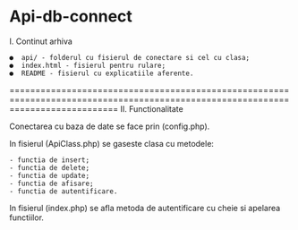 # Api-db-connect


I. Continut arhiva

	●  api/ - folderul cu fisierul de conectare si cel cu clasa;
	●  index.html - fisierul pentru rulare;
	●  README - fisierul cu explicatiile aferente.
	
=================================================================================================================================
II. Functionalitate

Conectarea cu baza de date se face prin (config.php).

In fisierul (ApiClass.php) se gaseste clasa cu metodele:

	- functia de insert;
	- functia de delete;
	- functia de update;
	- functia de afisare;
	- functia de autentificare.
	 
In fisierul (index.php) se afla metoda de autentificare cu cheie si apelarea functiilor.



